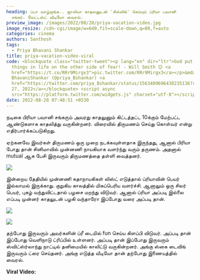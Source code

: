 ```yaml
---
heading: ப்பா வாழ்றாங்க.. ஜாலியா காதலனுடன் 'சில்லிங்' செய்யும் ப்ரியா பவானி
  சங்கர். லேட்டஸ்ட் வீடியோ வைரல்.
preview_image: /images/2022/08/28/priya-vacation-video.jpg
image_resize: /cdn-cgi/image/w=640,fit=scale-down,q=80,f=auto
categories: cinema
authors: Santhosh
tags:
  - Priya Bhavani Shankar
title: priya-vacation-video-viral
code: <blockquote class="twitter-tweet"><p lang="en" dir="ltr">God put the best
  things in life on the other side of fear! - Will Smith 😊 <a
  href="https://t.co/RRr9Mirgx3">pic.twitter.com/RRr9Mirgx3</a></p>&mdash; Priya
  BhavaniShankar (@priya_Bshankar) <a
  href="https://twitter.com/priya_Bshankar/status/1563409696438235136?ref_src=twsrc%5Etfw">August
  27, 2022</a></blockquote> <script async
  src="https://platform.twitter.com/widgets.js" charset="utf-8"></script>
date: 2022-08-28 07:48:51 +0530
---
```

நடிகை பிரியா பவானி சங்கரும் அவரது காதலுனும் கிட்டத்தட்ட 10க்கும் மேற்பட்ட ஆண்டுகளாக காதலித்து வருகின்றனர். விரைவில் திருமணம் செய்து கொள்வர் என்று எதிர்பார்க்கப்படுகிறது.

ஏற்கனவே இவர்கள் திருமணம் ஒரு முறை நடக்கவுள்ளதாக இருந்தது, ஆனால் பிரியா போது தான் சினிமாவில் முன்னணி நாயகியாக வளர்ந்து வரும் தருணம். அதனால் mutual ஆக பேசி இருவரும் திருமணத்தை தள்ளி வைத்தனர்.

![](/images/2022/08/28/priya-bavani-rajvel-holiday.jpg)

இன்றைய தேதியில் முன்னணி கதாநாயகிகள் லிஸ்ட் எடுத்தால் ப்ரியாவின் பெயர் இல்லாமல் இருக்காது. குறுகிய காலத்தில் மிகப்பெரிய வளர்ச்சி. ஆனாலும் ஒரு சிலர் பெயர், புகழ் வந்துவிட்டதால் பழசை மறந்து விடுவர். ஆனால் ப்ரியா அப்படி இல்லை எப்படி முன்னர் காதலுடன் பழகி வந்தாரோ இப்போது வரை அப்படி தான்.

![](/images/2022/08/28/priya-bavani-rajvel-holiday-1.jpg)

![](/images/2022/08/28/priya-bavani-rajvel-holiday-2.jpg)

தற்போது இருவரும் அவர்களின் ப்ரீ டைமில் fun செய்ய கிளப்பி விடுவர். அப்படி தான் இப்போது வெளிநாடு ட்ரிப்பில் உள்ளனர். அப்படி தான் இப்போது இருவரும் ஸ்விட்ஸ்ர்லாந்து நாட்டில் தனிமையில் காலிட்டு வருகின்றனர். அங்கு ஸ்கை டைவிங் இருவரும் ட்ரை செய்தனர். அங்கு எடுத்த வீடியோ தான் தற்போது இணையத்தில் வைரல்.

**Viral Video:**